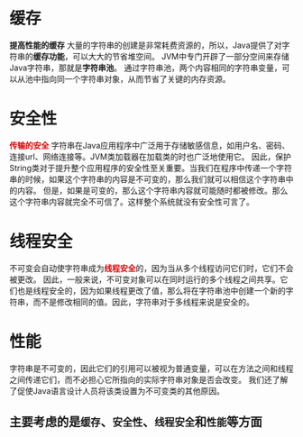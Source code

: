 # 缓存
**提高性能的缓存**
大量的字符串的创建是非常耗费资源的，所以，Java提供了对字符串的**缓存功能**，可以大大的节省堆空间。
JVM中专门开辟了一部分空间来存储Java字符串，那就是**字符串池**。
通过字符串池，两个内容相同的字符串变量，可以从池中指向同一个字符串对象，从而节省了关键的内存资源。
# 安全性
<font color="#dd0404">**传输的安全**</font>
字符串在Java应用程序中广泛用于存储敏感信息，如用户名、密码、连接url、网络连接等。JVM类加载器在加载类的时也广泛地使用它。
因此，保护String类对于提升整个应用程序的安全性至关重要。当我们在程序中传递一个字符串的时候，如果这个字符串的内容是不可变的，那么我们就可以相信这个字符串中的内容。
但是，如果是可变的，那么这个字符串内容就可能随时都被修改。那么这个字符串内容就完全不可信了。这样整个系统就没有安全性可言了。
# 线程安全
不可变会自动使字符串成为<font color="#dd0404">**线程安全**</font>的，因为当从多个线程访问它们时，它们不会被更改。
因此，一般来说，不可变对象可以在同时运行的多个线程之间共享。它们也是线程安全的，因为如果线程更改了值，那么将在字符串池中创建一个新的字符串，而不是修改相同的值。因此，字符串对于多线程来说是安全的。
# 性能
字符串是不可变的，因此它们的引用可以被视为普通变量，可以在方法之间和线程之间传递它们，而不必担心它所指向的实际字符串对象是否会改变。
我们还了解了促使Java语言设计人员将该类设置为不可变类的其他原因。
##   **主要考虑的是`缓存`、`安全性`、`线程安全`和`性能`等方面**

